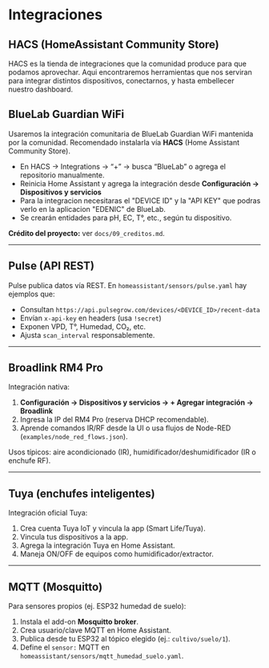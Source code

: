 # Integraciones

## HACS (HomeAssistant Community Store)

HACS es la tienda de integraciones que la comunidad produce para que podamos aprovechar. Aqui encontraremos herramientas que nos serviran para integrar distintos dispositivos, conectarnos, y hasta embellecer nuestro dashboard.

## BlueLab Guardian WiFi
Usaremos la integración comunitaria de BlueLab Guardian WiFi mantenida por la comunidad. Recomendado instalarla vía **HACS** (Home Assistant Community Store).
- En HACS → Integrations → “+” → busca “BlueLab” o agrega el repositorio manualmente.
- Reinicia Home Assistant y agrega la integración desde **Configuración → Dispositivos y servicios**
- Para la integracion necesitaras el "DEVICE ID" y la "API KEY" que podras verlo en la aplicacion "EDENIC" de BlueLab.
- Se crearán entidades para pH, EC, T°, etc., según tu dispositivo.

**Crédito del proyecto:** ver `docs/09_creditos.md`.

---

## Pulse (API REST)
Pulse publica datos vía REST. En `homeassistant/sensors/pulse.yaml` hay ejemplos que:
- Consultan `https://api.pulsegrow.com/devices/<DEVICE_ID>/recent-data`
- Envían `x-api-key` en headers (usa `!secret`)
- Exponen VPD, T°, Humedad, CO₂, etc.
- Ajusta `scan_interval` responsablemente.

---

## Broadlink RM4 Pro
Integración nativa:
1. **Configuración → Dispositivos y servicios → + Agregar integración → Broadlink**
2. Ingresa la IP del RM4 Pro (reserva DHCP recomendable).
3. Aprende comandos IR/RF desde la UI o usa flujos de Node-RED (`examples/node_red_flows.json`).

Usos típicos: aire acondicionado (IR), humidificador/deshumidificador (IR o enchufe RF).

---

## Tuya (enchufes inteligentes)
Integración oficial Tuya:
1. Crea cuenta Tuya IoT y vincula la app (Smart Life/Tuya).
2. Vincula tus dispositivos a la app.
3. Agrega la integración Tuya en Home Assistant.
4. Maneja ON/OFF de equipos como humidificador/extractor.

---

## MQTT (Mosquitto)
Para sensores propios (ej. ESP32 humedad de suelo):
1. Instala el add-on **Mosquitto broker**.
2. Crea usuario/clave MQTT en Home Assistant.
3. Publica desde tu ESP32 al tópico elegido (ej.: `cultivo/suelo/1`).
4. Define el `sensor:` MQTT en `homeassistant/sensors/mqtt_humedad_suelo.yaml`.
